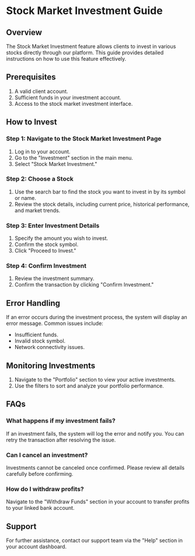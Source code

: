 # Stock Market Investment Guide

## Overview
The Stock Market Investment feature allows clients to invest in various stocks directly through our platform. This guide provides detailed instructions on how to use this feature effectively.

## Prerequisites
1. A valid client account.
2. Sufficient funds in your investment account.
3. Access to the stock market investment interface.

## How to Invest

### Step 1: Navigate to the Stock Market Investment Page
1. Log in to your account.
2. Go to the "Investment" section in the main menu.
3. Select "Stock Market Investment."

### Step 2: Choose a Stock
1. Use the search bar to find the stock you want to invest in by its symbol or name.
2. Review the stock details, including current price, historical performance, and market trends.

### Step 3: Enter Investment Details
1. Specify the amount you wish to invest.
2. Confirm the stock symbol.
3. Click "Proceed to Invest."

### Step 4: Confirm Investment
1. Review the investment summary.
2. Confirm the transaction by clicking "Confirm Investment."

## Error Handling
If an error occurs during the investment process, the system will display an error message. Common issues include:
- Insufficient funds.
- Invalid stock symbol.
- Network connectivity issues.

## Monitoring Investments
1. Navigate to the "Portfolio" section to view your active investments.
2. Use the filters to sort and analyze your portfolio performance.

## FAQs

### What happens if my investment fails?
If an investment fails, the system will log the error and notify you. You can retry the transaction after resolving the issue.

### Can I cancel an investment?
Investments cannot be canceled once confirmed. Please review all details carefully before confirming.

### How do I withdraw profits?
Navigate to the "Withdraw Funds" section in your account to transfer profits to your linked bank account.

## Support
For further assistance, contact our support team via the "Help" section in your account dashboard.
